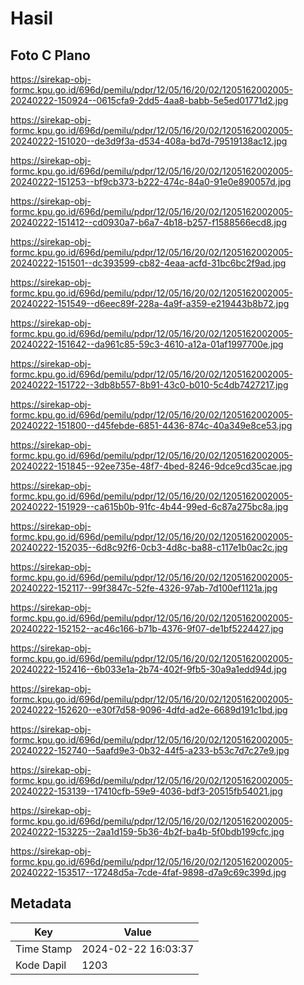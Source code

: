 # Hasil

## Foto C Plano

https://sirekap-obj-formc.kpu.go.id/696d/pemilu/pdpr/12/05/16/20/02/1205162002005-20240222-150924--0615cfa9-2dd5-4aa8-babb-5e5ed01771d2.jpg

https://sirekap-obj-formc.kpu.go.id/696d/pemilu/pdpr/12/05/16/20/02/1205162002005-20240222-151020--de3d9f3a-d534-408a-bd7d-79519138ac12.jpg

https://sirekap-obj-formc.kpu.go.id/696d/pemilu/pdpr/12/05/16/20/02/1205162002005-20240222-151253--bf9cb373-b222-474c-84a0-91e0e890057d.jpg

https://sirekap-obj-formc.kpu.go.id/696d/pemilu/pdpr/12/05/16/20/02/1205162002005-20240222-151412--cd0930a7-b6a7-4b18-b257-f1588566ecd8.jpg

https://sirekap-obj-formc.kpu.go.id/696d/pemilu/pdpr/12/05/16/20/02/1205162002005-20240222-151501--dc393599-cb82-4eaa-acfd-31bc6bc2f9ad.jpg

https://sirekap-obj-formc.kpu.go.id/696d/pemilu/pdpr/12/05/16/20/02/1205162002005-20240222-151549--d6eec89f-228a-4a9f-a359-e219443b8b72.jpg

https://sirekap-obj-formc.kpu.go.id/696d/pemilu/pdpr/12/05/16/20/02/1205162002005-20240222-151642--da961c85-59c3-4610-a12a-01af1997700e.jpg

https://sirekap-obj-formc.kpu.go.id/696d/pemilu/pdpr/12/05/16/20/02/1205162002005-20240222-151722--3db8b557-8b91-43c0-b010-5c4db7427217.jpg

https://sirekap-obj-formc.kpu.go.id/696d/pemilu/pdpr/12/05/16/20/02/1205162002005-20240222-151800--d45febde-6851-4436-874c-40a349e8ce53.jpg

https://sirekap-obj-formc.kpu.go.id/696d/pemilu/pdpr/12/05/16/20/02/1205162002005-20240222-151845--92ee735e-48f7-4bed-8246-9dce9cd35cae.jpg

https://sirekap-obj-formc.kpu.go.id/696d/pemilu/pdpr/12/05/16/20/02/1205162002005-20240222-151929--ca615b0b-91fc-4b44-99ed-6c87a275bc8a.jpg

https://sirekap-obj-formc.kpu.go.id/696d/pemilu/pdpr/12/05/16/20/02/1205162002005-20240222-152035--6d8c92f6-0cb3-4d8c-ba88-c117e1b0ac2c.jpg

https://sirekap-obj-formc.kpu.go.id/696d/pemilu/pdpr/12/05/16/20/02/1205162002005-20240222-152117--99f3847c-52fe-4326-97ab-7d100ef1121a.jpg

https://sirekap-obj-formc.kpu.go.id/696d/pemilu/pdpr/12/05/16/20/02/1205162002005-20240222-152152--ac46c166-b71b-4376-9f07-de1bf5224427.jpg

https://sirekap-obj-formc.kpu.go.id/696d/pemilu/pdpr/12/05/16/20/02/1205162002005-20240222-152416--6b033e1a-2b74-402f-9fb5-30a9a1edd94d.jpg

https://sirekap-obj-formc.kpu.go.id/696d/pemilu/pdpr/12/05/16/20/02/1205162002005-20240222-152620--e30f7d58-9096-4dfd-ad2e-6689d191c1bd.jpg

https://sirekap-obj-formc.kpu.go.id/696d/pemilu/pdpr/12/05/16/20/02/1205162002005-20240222-152740--5aafd9e3-0b32-44f5-a233-b53c7d7c27e9.jpg

https://sirekap-obj-formc.kpu.go.id/696d/pemilu/pdpr/12/05/16/20/02/1205162002005-20240222-153139--17410cfb-59e9-4036-bdf3-20515fb54021.jpg

https://sirekap-obj-formc.kpu.go.id/696d/pemilu/pdpr/12/05/16/20/02/1205162002005-20240222-153225--2aa1d159-5b36-4b2f-ba4b-5f0bdb199cfc.jpg

https://sirekap-obj-formc.kpu.go.id/696d/pemilu/pdpr/12/05/16/20/02/1205162002005-20240222-153517--17248d5a-7cde-4faf-9898-d7a9c69c399d.jpg


## Metadata

| Key        | Value               |
| ---------- | ------------------- |
| Time Stamp | 2024-02-22 16:03:37 |
| Kode Dapil | 1203                |



